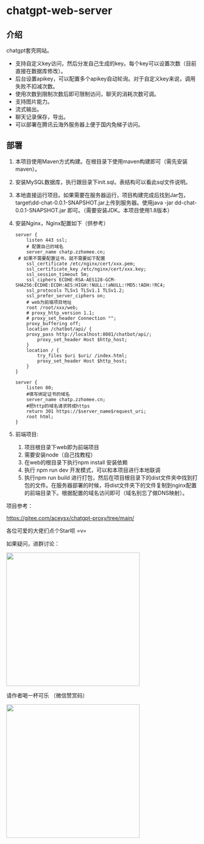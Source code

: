 # chatgpt-web-server
## 介绍

chatgpt套壳网站。

- 支持自定义key访问，然后分发自己生成的key。每个key可以设置次数（目前直接在数据库修改）。
- 后台设置apikey，可以配置多个apikey自动轮询。对于自定义key来说，调用失败不扣减次数。
- 使用次数到限制次数后即可限制访问，聊天的消耗次数可调。
- 支持图片能力。
- 流式输出。
- 聊天记录保存，导出。
- 可以部署在腾讯云海外服务器上便于国内免梯子访问。

## 部署

1. 本项目使用Maven方式构建。在根目录下使用maven构建即可（需先安装maven）。

2. 安装MySQL数据库，执行跟目录下init.sql。表结构可以看此sql文件说明。

3. 本地直接运行项目。如果需要在服务器运行，项目构建完成后找到Jar包，target\dd-chat-0.0.1-SNAPSHOT.jar上传到服务器。使用java -jar dd-chat-0.0.1-SNAPSHOT.jar 即可。（需要安装JDK。本项目使用1.8版本）

4. 安装Nginx，Nginx配置如下（供参考）

   ```nginx
   server {
       listen 443 ssl;
       # 配置自己的域名
       server_name chatp.zzhomee.cn;
   	# 如果不需要配置证书，就不需要如下配置
       ssl_certificate /etc/nginx/cert/xxx.pem;
       ssl_certificate_key /etc/nginx/cert/xxx.key;
       ssl_session_timeout 5m;
       ssl_ciphers ECDHE-RSA-AES128-GCM-SHA256:ECDHE:ECDH:AES:HIGH:!NULL:!aNULL:!MD5:!ADH:!RC4;
       ssl_protocols TLSv1 TLSv1.1 TLSv1.2;
       ssl_prefer_server_ciphers on;
       # web为前端项目地址
       root /root/xxx/web;
       # proxy_http_version 1.1;
       # proxy_set_header Connection "";
       proxy_buffering off;
       location /chatbot/api/ {
       proxy_pass http://localhost:8081/chatbot/api/;
           proxy_set_header Host $http_host;
       }
       location / {
           try_files $uri $uri/ /index.html;
           proxy_set_header Host $http_host;
       }
   }
   
   server {
       listen 80;
       #填写绑定证书的域名
       server_name chatp.zzhomee.cn;
       #把http的域名请求转成https
       return 301 https://$server_name$request_uri;
       root html;	
   }
   
   ```

   

5. 前端项目:

   1. 项目根目录下web即为前端项目
   2. 需要安装node（自己找教程）
   3. 在web的根目录下执行npm install 安装依赖
   4. 执行 npm run dev 开发模式，可以和本项目进行本地联调
   5. 执行npm run build 进行打包，然后在项目根目录下的dist文件夹中找到打包的文件。在服务器部署的时候，将dist文件夹下的文件复制到nginx配置的前端目录下。根据配置的域名访问即可（域名别忘了做DNS映射）。



项目参考：

https://gitee.com/aceysx/chatgpt-proxy/tree/main/



各位可爱的大佬们点个Star呗 =v=

如果疑问，进群讨论：

<img src="https://user-images.githubusercontent.com/34155196/231454597-1c7c85e9-75fd-4a9a-ab31-1b7f563794f9.jpg" width="350">



请作者喝一杯可乐
（微信赞赏码）

<img src="https://user-images.githubusercontent.com/34155196/231450085-4b383983-bfc3-4606-be71-ab082fa4a02d.jpg" width="350">

